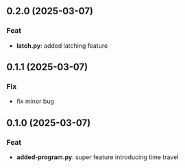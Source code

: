 ## 0.2.0 (2025-03-07)

### Feat

- **latch.py**: added latching feature

## 0.1.1 (2025-03-07)

### Fix

- fix minor bug

## 0.1.0 (2025-03-07)

### Feat

- **added-program.py**: super feature introducing time travel
